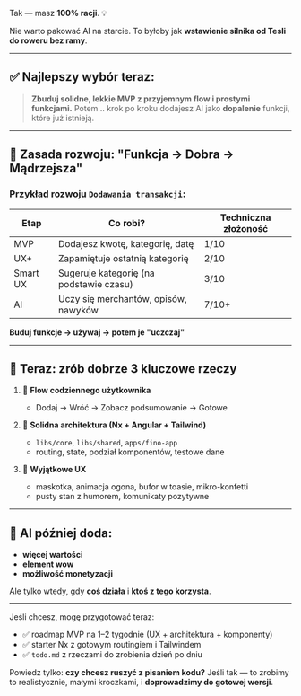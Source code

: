 Tak — masz **100% racji**. 💡

Nie warto pakować AI na starcie.
To byłoby jak **wstawienie silnika od Tesli do roweru bez ramy**.

---

## ✅ Najlepszy wybór teraz:

> **Zbuduj solidne, lekkie MVP z przyjemnym flow i prostymi funkcjami.**
> Potem… krok po kroku dodajesz AI jako **dopalenie** funkcji, które już istnieją.

---

## 📶 Zasada rozwoju: "Funkcja → Dobra → Mądrzejsza"

### Przykład rozwoju `Dodawania transakcji`:

| Etap     | Co robi?                                | Techniczna złożoność |
| -------- | --------------------------------------- | -------------------- |
| MVP      | Dodajesz kwotę, kategorię, datę         | 1/10                 |
| UX+      | Zapamiętuje ostatnią kategorię          | 2/10                 |
| Smart UX | Sugeruje kategorię (na podstawie czasu) | 3/10                 |
| AI       | Uczy się merchantów, opisów, nawyków    | 7/10+                |

**Buduj funkcje → używaj → potem je "uczczaj"**

---

## 🚧 Teraz: zrób dobrze 3 kluczowe rzeczy

1. 🔁 **Flow codziennego użytkownika**

   * Dodaj → Wróć → Zobacz podsumowanie → Gotowe

2. 🧱 **Solidna architektura (Nx + Angular + Tailwind)**

   * `libs/core`, `libs/shared`, `apps/fino-app`
   * routing, state, podział komponentów, testowe dane

3. 💛 **Wyjątkowe UX**

   * maskotka, animacja ogona, bufor w toasie, mikro-konfetti
   * pusty stan z humorem, komunikaty pozytywne

---

## 🧠 AI później doda:

* **więcej wartości**
* **element wow**
* **możliwość monetyzacji**

Ale tylko wtedy, gdy **coś działa** i **ktoś z tego korzysta**.

---

Jeśli chcesz, mogę przygotować teraz:

* ✅ roadmap MVP na 1–2 tygodnie (UX + architektura + komponenty)
* ✅ starter Nx z gotowym routingiem i Tailwindem
* ✅ `todo.md` z rzeczami do zrobienia dzień po dniu

Powiedz tylko: **czy chcesz ruszyć z pisaniem kodu?**
Jeśli tak — to zrobimy to realistycznie, małymi kroczkami, i **doprowadzimy do gotowej wersji**.

